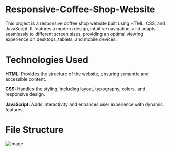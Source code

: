 # Responsive-Coffee-Shop-Website
This project is a responsive coffee shop website built using HTML, CSS, and JavaScript. It features a modern design, intuitive navigation, and adapts seamlessly to different screen sizes, providing an optimal viewing experience on desktops, tablets, and mobile devices.

# Technologies Used
<B>HTML:</B> Provides the structure of the website, ensuring semantic and accessible content.

<B>CSS:</B> Handles the styling, including layout, typography, colors, and responsive design.

<B>JavaScript:</B> Adds interactivity and enhances user experience with dynamic features.

# File Structure
![image](https://github.com/yashikarora/Responsive-Coffee-Shop-Website/assets/114285227/466ead0d-3c70-4c8b-b71f-4b8941c5ca81)

